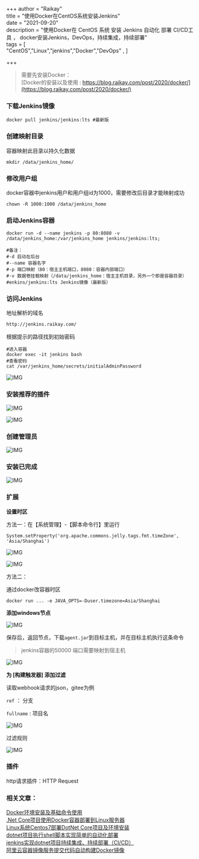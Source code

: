 +++
author = "Raikay"  
title = "使用Docker在CentOS系统安装Jenkins"  
date = "2021-09-20"  
description = "使用Docker在 CentOS 系统 安装 Jenkins 自动化 部署 CI/CD工具 ， docker安装Jenkins，DevOps，持续集成，持续部署"  
tags = [  
         "CentOS","Linux","jenkins","Docker","DevOps" ,
]  

+++
> 需要先安装Docker：   
> [Docker的安装以及使用 : https://blog.raikay.com/post/2020/docker/](https://blog.raikay.com/post/2020/docker/)

### 下载Jenkins镜像
```
docker pull jenkins/jenkins:lts #最新版
```

### 创建映射目录
容器映射此目录以持久化数据  
```
mkdir /data/jenkins_home/
```

### 修改用户组
docker容器中jenkins用户和用户组id为1000，需要修改后目录才能映射成功  
```
chown -R 1000:1000 /data/jenkins_home
```


### 启动Jenkins容器	 
```shell
docker run -d --name jenkins -p 80:8080 -v /data/jenkins_home:/var/jenkins_home jenkins/jenkins:lts;

#备注：
#-d 启动在后台
#--name 容器名字
#-p 端口映射（80：宿主主机端口，8080：容器内部端口）
#-v 数据卷挂载映射（/data/jenkins_home：宿主主机目录，另外一个即是容器目录）
#enkins/jenkins:lts Jenkins镜像（最新版）
```

### 访问Jenkins
地址解析的域名  
```diff
http://jenkins.raikay.com/
```
根据提示的路径找到初始密码  
```shell
#进入容器
docker exec -it jenkins bash
#查看密码
cat /var/jenkins_home/secrets/initialAdminPassword
```
![IMG](https://raikay.coding.net/p/code/d/m1/git/raw/master/2021/09/21/20210921184227.png)

### 安装推荐的插件

![IMG](https://raikay.coding.net/p/code/d/m1/git/raw/master/2021/09/21/20210921184249.png)

![IMG](https://raikay.coding.net/p/code/d/m1/git/raw/master/2021/09/21/20210921184350.png)

### 创建管理员

![IMG](https://raikay.coding.net/p/code/d/m1/git/raw/master/2021/09/21/20210921184308.png)

### 安装已完成

![IMG](https://raikay.coding.net/p/code/d/m1/git/raw/master/2021/09/21/20210921184330.png)



### 扩展

**设置时区**

方法一：在【系统管理】-【脚本命令行】里运行

```
System.setProperty('org.apache.commons.jelly.tags.fmt.timeZone', 'Asia/Shanghai')
```



![IMG](https://raikay.coding.net/p/code/d/m1/git/raw/master/2021/09/23/20210923140135.png)

![IMG](https://raikay.coding.net/p/code/d/m1/git/raw/master/2021/09/23/20210923140417.png)

方法二：

通过docker改容器时区

```
docker run ... -e JAVA_OPTS=-Duser.timezone=Asia/Shanghai
```



**添加windows节点**

![IMG](https://raikay.coding.net/p/code/d/m1/git/raw/master/2021/09/23/20210923140816.png)

保存后，返回节点，下载`agent.jar`到目标主机，并在目标主机执行这条命令

> jenkins容器的50000 端口需要映射到宿主机

![IMG](https://raikay.coding.net/p/code/d/m1/git/raw/master/2021/09/23/20210923141358.png)

**为 [构建触发器] 添加过滤**

读取webhook请求的json，gitee为例

`ref`  ： 分支

`fullname`  : 项目名

![IMG](https://raikay.coding.net/p/code/d/m1/git/raw/master/2021/09/23/20210923165304.png)

过滤规则

![IMG](https://raikay.coding.net/p/code/d/m1/git/raw/master/2021/09/23/20210923165624.png)

### 插件

http请求插件：HTTP Request

### 相关文章：

[Docker环境安装及基础命令使用](https://blog.raikay.com/post/2020/docker/)  
[.Net Core项目使用Docker容器部署到Linux服务器](https://blog.raikay.com/post/2020/dotnet-docker/)  
[Linux系统Centos7部署DotNet Core项目及环境安装 ](https://blog.raikay.com/post/2019/dotnet-publish/)   
[dotnet项目执行shell脚本实现简单的自动化部署](https://blog.raikay.com/post/dotnet/easy-ci-cd/)  
[jenkins实现dotnet项目持续集成、持续部署（CI/CD）](https://blog.raikay.com/post/dotnet/jenkins/)  
[阿里云容器镜像服务提交代码自动构建Docker镜像](https://blog.raikay.com/post/2020/dotnet-core-aliyun/)      